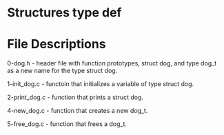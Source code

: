 # Structures type def

# File Descriptions
0-dog.h - header file with function prototypes, struct dog, and type dog_t as a new name for the type struct dog.

1-init_dog.c - functoin that initializes a variable of type struct dog.

2-print_dog.c - function that prints a struct dog.

4-new_dog.c - function that creates a new dog_t.

5-free_dog.c - function that frees a dog_t.
